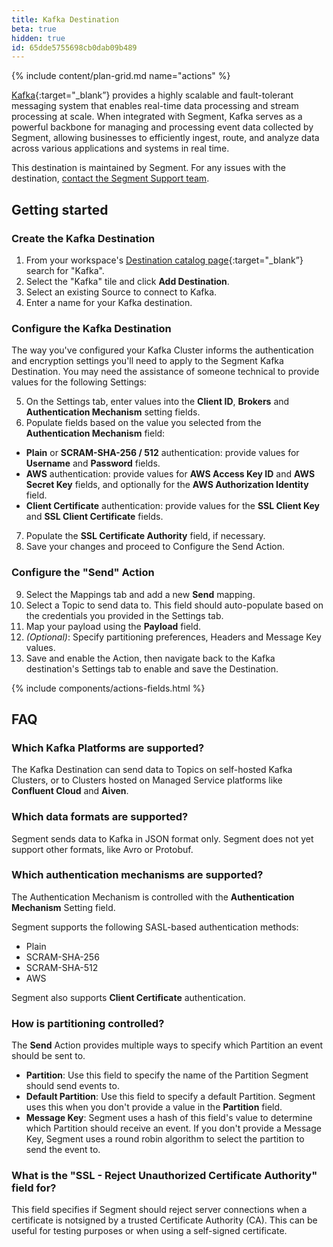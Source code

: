 ```yaml
---
title: Kafka Destination
beta: true
hidden: true
id: 65dde5755698cb0dab09b489
---
```


{% include content/plan-grid.md name="actions" %}

[Kafka](https://kafka.apache.org/?utm_source=segmentio&utm_medium=docs&utm_campaign=partners){:target="_blank”} provides a highly scalable and fault-tolerant messaging system that enables real-time data processing and stream processing at scale. When integrated with Segment, Kafka serves as a powerful backbone for managing and processing event data collected by Segment, allowing businesses to efficiently ingest, route, and analyze data across various applications and systems in real time.

This destination is maintained by Segment. For any issues with the destination, [contact the Segment Support team](mailto:friends@segment.com).

## Getting started

### Create the Kafka Destination

1. From your workspace's [Destination catalog page](https://app.segment.com/goto-my-workspace/destinations/catalog){:target="_blank”} search for "Kafka".
2. Select the "Kafka" tile and click **Add Destination**.
3. Select an existing Source to connect to Kafka.
4. Enter a name for your Kafka destination.

### Configure the Kafka Destination

The way you've configured your Kafka Cluster informs the authentication and encryption settings you'll need to apply to the Segment Kafka Destination. You may need the assistance of someone technical to provide values for the following Settings: 

5. On the Settings tab, enter values into the **Client ID**, **Brokers** and **Authentication Mechanism** setting fields.
6. Populate fields based on the value you selected from the **Authentication Mechanism** field:  
- **Plain** or **SCRAM-SHA-256 / 512** authentication: provide values for **Username** and **Password** fields.
- **AWS** authentication: provide values for **AWS Access Key ID** and **AWS Secret Key** fields, and optionally for the **AWS Authorization Identity** field. 
- **Client Certificate** authentication: provide values for the **SSL Client Key** and **SSL Client Certificate** fields.
7. Populate the **SSL Certificate Authority** field, if necessary. 
8. Save your changes and proceed to Configure the Send Action. 

### Configure the "Send" Action

9. Select the Mappings tab and add a new **Send** mapping. 
10. Select a Topic to send data to. This field should auto-populate based on the credentials you provided in the Settings tab. 
11. Map your payload using the **Payload** field. 
12. _(Optional)_: Specify partitioning preferences, Headers and Message Key values. 
13. Save and enable the Action, then navigate back to the Kafka destination's Settings tab to enable and save the Destination. 

{% include components/actions-fields.html %}

## FAQ

### Which Kafka Platforms are supported?

The Kafka Destination can send data to Topics on self-hosted Kafka Clusters, or to Clusters hosted on Managed Service platforms like **Confluent Cloud** and **Aiven**.

### Which data formats are supported?

Segment sends data to Kafka in JSON format only. Segment does not yet support other formats, like Avro or Protobuf. 

### Which authentication mechanisms are supported?

The Authentication Mechanism is controlled with the **Authentication Mechanism** Setting field. 

Segment supports the following SASL-based authentication methods: 
- Plain 
- SCRAM-SHA-256
- SCRAM-SHA-512
- AWS 

Segment also supports **Client Certificate** authentication. 

### How is partitioning controlled?

The **Send** Action provides multiple ways to specify which Partition an event should be sent to. 

- **Partition**: Use this field to specify the name of the Partition Segment should send events to. 
- **Default Partition**: Use this field to specify a default Partition. Segment uses this when you don't provide a value in the **Partition** field.
- **Message Key**: Segment uses a hash of this field's value to determine which Partition should receive an event. If you don't provide a Message Key, Segment uses a round robin algorithm to select the partition to send the event to. 

### What is the "SSL - Reject Unauthorized Certificate Authority" field for?

This field specifies if Segment should reject server connections when a certificate is notsigned by a trusted Certificate Authority (CA). This can be useful for testing purposes or when using a self-signed certificate. 